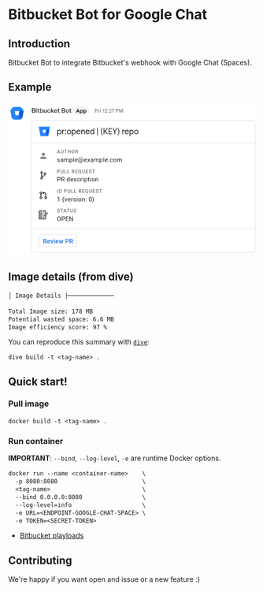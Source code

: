 # Bitbucket Bot for Google Chat

## Introduction

Bitbucket Bot to integrate Bitbucket's webhook with Google Chat (Spaces).

## Example

![Sample open PR](img/sample-pr.png)

## Image details (from dive)

```text
│ Image Details ├─────────────

Total Image size: 178 MB
Potential wasted space: 6.6 MB
Image efficiency score: 97 %
```

You can reproduce this summary with [`dive`](https://github.com/wagoodman/dive):

```command
dive build -t <tag-name> .
```

## Quick start!

### Pull image

```command
docker build -t <tag-name> .
```

### Run container

**IMPORTANT**: `--bind`, `--log-level`, `-e` are runtime Docker options.

```command
docker run --name <container-name>    \
  -p 8080:8080                        \
  <tag-name>                          \
  --bind 0.0.0.0:8080                 \
  --log-level=info                    \
  -e URL=<ENDPOINT-GOOGLE-CHAT-SPACE> \
  -e TOKEN=<SECRET-TOKEN>
```

* [Bitbucket playloads](https://confluence.atlassian.com/bitbucketserver0721/event-payload-1115665959.html?utm_campaign=in-app-help&utm_medium=in-app-help&utm_source=stash#Eventpayload-pullrequest)

## Contributing

We're happy if you want open and issue or a new feature :)
